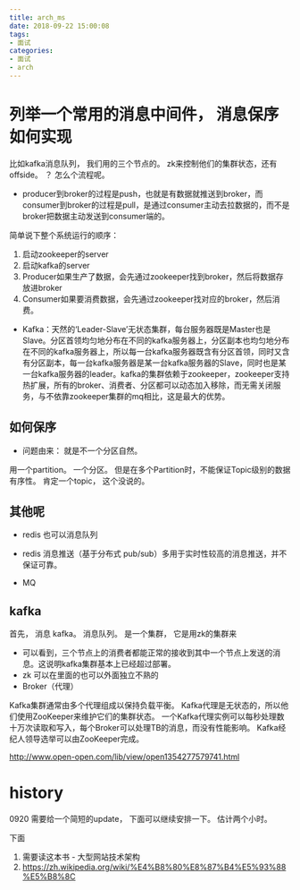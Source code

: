 ```yaml
---
title: arch_ms
date: 2018-09-22 15:00:08
tags:
- 面试
categories: 
- 面试
- arch
---
```




# 列举一个常用的消息中间件， 消息保序如何实现

比如kafka消息队列， 我们用的三个节点的。 zk来控制他们的集群状态，还有offside。 
？ 怎么个流程呢。 
- producer到broker的过程是push，也就是有数据就推送到broker，而consumer到broker的过程是pull，是通过consumer主动去拉数据的，而不是broker把数据主动发送到consumer端的。

简单说下整个系统运行的顺序：

1. 启动zookeeper的server
2. 启动kafka的server
3. Producer如果生产了数据，会先通过zookeeper找到broker，然后将数据存放进broker
4. Consumer如果要消费数据，会先通过zookeeper找对应的broker，然后消费。

- Kafka：天然的‘Leader-Slave’无状态集群，每台服务器既是Master也是Slave。分区首领均匀地分布在不同的kafka服务器上，分区副本也均匀地分布在不同的kafka服务器上，所以每一台kafka服务器既含有分区首领，同时又含有分区副本，每一台kafka服务器是某一台kafka服务器的Slave，同时也是某一台kafka服务器的leader。kafka的集群依赖于zookeeper，zookeeper支持热扩展，所有的broker、消费者、分区都可以动态加入移除，而无需关闭服务，与不依靠zookeeper集群的mq相比，这是最大的优势。


## 如何保序
- 问题由来： 就是不一个分区自然。 

用一个partition。 一个分区。 但是在多个Partition时，不能保证Topic级别的数据有序性。
肯定一个topic， 这个没说的。 

## 其他呢
- redis 也可以消息队列
- redis 消息推送（基于分布式 pub/sub）多用于实时性较高的消息推送，并不保证可靠。

- MQ

## kafka
首先， 消息 kafka。 消息队列。 
是一个集群， 它是用zk的集群来
- 可以看到，三个节点上的消费者都能正常的接收到其中一个节点上发送的消息。这说明kafka集群基本上已经超过部署。
- zk 可以在里面的也可以外面独立不熟的
- Broker（代理）

Kafka集群通常由多个代理组成以保持负载平衡。 Kafka代理是无状态的，所以他们使用ZooKeeper来维护它们的集群状态。 一个Kafka代理实例可以每秒处理数十万次读取和写入，每个Broker可以处理TB的消息，而没有性能影响。 Kafka经纪人领导选举可以由ZooKeeper完成。

http://www.open-open.com/lib/view/open1354277579741.html

# history
0920 需要给一个简短的update， 下面可以继续安排一下。 估计两个小时。 


下面 
1. 需要读这本书 - 大型网站技术架构
2. https://zh.wikipedia.org/wiki/%E4%B8%80%E8%87%B4%E5%93%88%E5%B8%8C

